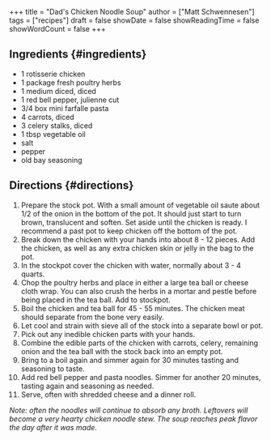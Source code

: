+++
title = "Dad's Chicken Noodle Soup"
author = ["Matt Schwennesen"]
tags = ["recipes"]
draft = false
showDate = false
showReadingTime = false
showWordCount = false
+++

## Ingredients {#ingredients}

-   1 rotisserie chicken
-   1 package fresh poultry herbs
-   1 medium diced, diced
-   1 red bell pepper, julienne cut
-   3/4 box mini farfalle pasta
-   4 carrots, diced
-   3 celery stalks, diced
-   1 tbsp vegetable oil
-   salt
-   pepper
-   old bay seasoning


## Directions {#directions}

1.  Prepare the stock pot. With a small amount of vegetable oil saute about 1/2
    of the onion in the bottom of the pot. It should just start to turn brown,
    translucent and soften. Set aside until the chicken is ready. I recommend a
    past pot to keep chicken off the bottom of the pot.
2.  Break down the chicken with your hands into about 8 - 12 pieces. Add the
    chicken, as well as any extra chicken skin or jelly in the bag to the pot.
3.  In the stockpot cover the chicken with water, normally about 3 - 4 quarts.
4.  Chop the poultry herbs and place in either a large tea ball or cheese cloth
    wrap. You can also crush the herbs in a mortar and pestle before being placed
    in the tea ball. Add to stockpot.
5.  Boil the chicken and tea ball for 45 - 55 minutes. The chicken meat should
    separate from the bone very easily.
6.  Let cool and strain with sieve all of the stock into a separate bowl or pot.
7.  Pick out any inedible chicken parts with your hands.
8.  Combine the edible parts of the chicken with carrots, celery, remaining onion
    and the tea ball with the stock back into an empty pot.
9.  Bring to a boil again and simmer again for 30 minutes tasting and seasoning
    to taste.
10. Add red bell pepper and pasta noodles. Simmer for another 20 minutes,
    tasting again and seasoning as needed.
11. Serve, often with shredded cheese and a dinner roll.

_Note: often the noodles will continue to absorb any broth. Leftovers will_
_become a very hearty chicken noodle stew. The soup reaches peak flavor the day_
_after it was made._
